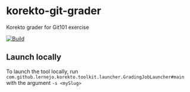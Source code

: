 # korekto-git-grader
Korekto grader for Git101 exercise

[![Build](https://github.com/lernejo/korekto-git-grader/actions/workflows/build.yml/badge.svg)](https://github.com/lernejo/korekto-git-grader/actions)

## Launch locally

To launch the tool locally, run `com.github.lernejo.korekto.toolkit.launcher.GradingJobLauncher#main` with the
argument `-s <mySlug>`
